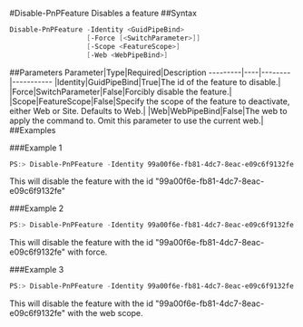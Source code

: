 #Disable-PnPFeature
Disables a feature
##Syntax
```powershell
Disable-PnPFeature -Identity <GuidPipeBind>
                   [-Force [<SwitchParameter>]]
                   [-Scope <FeatureScope>]
                   [-Web <WebPipeBind>]
```


##Parameters
Parameter|Type|Required|Description
---------|----|--------|-----------
|Identity|GuidPipeBind|True|The id of the feature to disable.|
|Force|SwitchParameter|False|Forcibly disable the feature.|
|Scope|FeatureScope|False|Specify the scope of the feature to deactivate, either Web or Site. Defaults to Web.|
|Web|WebPipeBind|False|The web to apply the command to. Omit this parameter to use the current web.|
##Examples

###Example 1
```powershell
PS:> Disable-PnPFeature -Identity 99a00f6e-fb81-4dc7-8eac-e09c6f9132fe
```
This will disable the feature with the id "99a00f6e-fb81-4dc7-8eac-e09c6f9132fe"

###Example 2
```powershell
PS:> Disable-PnPFeature -Identity 99a00f6e-fb81-4dc7-8eac-e09c6f9132fe -Force
```
This will disable the feature with the id "99a00f6e-fb81-4dc7-8eac-e09c6f9132fe" with force.

###Example 3
```powershell
PS:> Disable-PnPFeature -Identity 99a00f6e-fb81-4dc7-8eac-e09c6f9132fe -Scope Web
```
This will disable the feature with the id "99a00f6e-fb81-4dc7-8eac-e09c6f9132fe" with the web scope.
